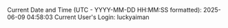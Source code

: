 Current Date and Time (UTC - YYYY-MM-DD HH:MM:SS formatted): 2025-06-09 04:58:03
Current User's Login: luckyaiman
